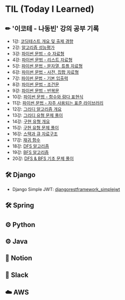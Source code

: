 # TIL (Today I Learned)

## ✏ '이코테 - 나동빈' 강의 공부 기록

- 1강: [코딩테스트 개요 및 출제 경향](https://github.com/sukyeongs/TIL/blob/main/Algorithm/This_is_CodingTest/Lecture1.md)
- 2강: [알고리즘 성능평가](https://github.com/sukyeongs/TIL/blob/main/Algorithm/This_is_CodingTest/Lecture2.md)
- 3강: [파이썬 문법 - 수 자료형](https://github.com/sukyeongs/TIL/blob/main/Algorithm/This_is_CodingTest/Lecture3.md)
- 4강: [파이썬 문법 - 리스트 자료형](https://github.com/sukyeongs/TIL/blob/main/Algorithm/This_is_CodingTest/Lecture4.md)
- 5강: [파이썬 문법 - 문자열, 튜플 자료형](https://github.com/sukyeongs/TIL/blob/main/Algorithm/This_is_CodingTest/Lecture5.md)
- 6강: [파이썬 문법 - 사전, 집합 자료형](https://github.com/sukyeongs/TIL/blob/main/Algorithm/This_is_CodingTest/Lecture6.md)
- 7강: [파이썬 문법 - 기본 입출력](https://github.com/sukyeongs/TIL/blob/main/Algorithm/This_is_CodingTest/Lecture7.md)
- 8강: [파이썬 문법 - 조건문](https://github.com/sukyeongs/TIL/blob/main/Algorithm/This_is_CodingTest/Lecture8.md)
- 9강: [파이썬 문법 - 반복문](https://github.com/sukyeongs/TIL/blob/main/Algorithm/This_is_CodingTest/Lecture9.md)
- 10강: [파이썬 문법 - 함수와 람다 표현식](https://github.com/sukyeongs/TIL/blob/main/Algorithm/This_is_CodingTest/Lecture10.md)
- 11강: [파이썬 문법 - 자주 사용되는 표준 라이브러리](https://github.com/sukyeongs/TIL/blob/main/Algorithm/This_is_CodingTest/Lecture11.md)
- 12강: [그리디 알고리즘 개요](https://github.com/sukyeongs/TIL/blob/main/Algorithm/This_is_CodingTest/Lecture12.md)
- 13강: [그리디 유형 문제 풀이](https://github.com/sukyeongs/TIL/blob/main/Algorithm/This_is_CodingTest/Lecture13.md)
- 14강: [구현 유형 개요](https://github.com/sukyeongs/TIL/blob/main/Algorithm/This_is_CodingTest/Lecture14.md)
- 15강: [구현 유형 문제 풀이](https://github.com/sukyeongs/TIL/blob/main/Algorithm/This_is_CodingTest/Lecture15.md)
- 16강: [스택과 큐 자료구조](https://github.com/sukyeongs/TIL/blob/main/Algorithm/This_is_CodingTest/Lecture16.md)
- 17강: [재귀 함수](https://github.com/sukyeongs/TIL/blob/main/Algorithm/This_is_CodingTest/Lecture17.md)
- 18강: [DFS 알고리즘](https://github.com/sukyeongs/TIL/blob/main/Algorithm/This_is_CodingTest/Lecture18.md)
- 19강: [BFS 알고리즘](https://github.com/sukyeongs/TIL/blob/main/Algorithm/This_is_CodingTest/Lecture19.md)
- 20강: [DFS & BFS 기초 문제 풀이](https://github.com/sukyeongs/TIL/blob/main/Algorithm/This_is_CodingTest/Lecture20.md)


## 🛠 Django
- Django Simple JWT: [djangorestframework_simplejwt](https://github.com/sukyeongs/TIL/blob/main/Django/simple_jwt.md)


## 🛠 Spring



## ⚙ Python


## ⚙️ Java


## 🌈 Notion


## 🌈 Slack


## ☁️ AWS

